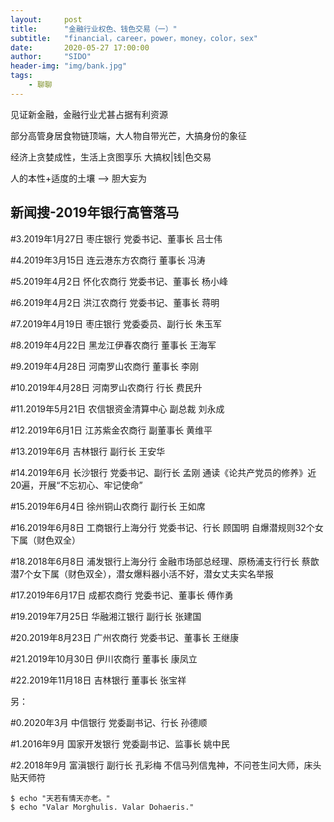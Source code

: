 ```yaml
---
layout:     post
title:      "金融行业权色、钱色交易（一）"
subtitle:   "financial，career，power，money，color，sex"
date:       2020-05-27 17:00:00
author:     "SIDO"
header-img: "img/bank.jpg"
tags:
    - 聊聊
---
```

见证新金融，金融行业尤甚占据有利资源

部分高管身居食物链顶端，大人物自带光芒，大搞身份的象征

经济上贪婪成性，生活上贪图享乐 大搞权|钱|色交易  

人的本性+适度的土壤 --> 胆大妄为

## 新闻搜-2019年银行高管落马

#3.2019年1月27日  枣庄银行 党委书记、董事长  吕士伟

#4.2019年3月15日  连云港东方农商行 董事长  冯涛

#5.2019年4月2日  怀化农商行 党委书记、董事长  杨小峰

#6.2019年4月2日  洪江农商行 党委书记、董事长  蒋明

#7.2019年4月19日 枣庄银行 党委委员、副行长  朱玉军

#8.2019年4月22日 黑龙江伊春农商行 董事长  王海军

#9.2019年4月28日 河南罗山农商行 董事长 李刚

#10.2019年4月28日 河南罗山农商行 行长  费民升

#11.2019年5月21日 农信银资金清算中心 副总裁  刘永成

#12.2019年6月1日  江苏紫金农商行 副董事长  黄维平

#13.2019年6月  吉林银行 副行长  王安华

#14.2019年6月  长沙银行 党委书记、副行长  孟刚 
   通读《论共产党员的修养》近20遍，开展“不忘初心、牢记使命”

#15.2019年6月4日 徐州铜山农商行 副行长  王如席

#16.2019年6月8日 工商银行上海分行  党委书记、行长  顾国明
    自爆潜规则32个女下属（财色双全）

#18.2018年6月8日 浦发银行上海分行  金融市场部总经理、原杨浦支行行长  蔡歆
    潜7个女下属（财色双全），潜女爆料器小活不好，潜女丈夫实名举报

#17.2019年6月17日 成都农商行  党委书记、董事长  傅作勇


#19.2019年7月25日   华融湘江银行  副行长   张建国

#20.2019年8月23日   广州农商行  党委书记、董事长  王继康

#21.2019年10月30日  伊川农商行  董事长  康凤立

#22.2019年11月18日  吉林银行 董事长  张宝祥

另：

#0.2020年3月   中信银行  党委副书记、行长   孙德顺

#1.2016年9月   国家开发银行  党委副书记、监事长   姚中民

#2.2018年9月  富滇银行 副行长  孔彩梅 
  不信马列信鬼神，不问苍生问大师，床头贴天师符
```
$ echo "天若有情天亦老。"
$ echo "Valar Morghulis. Valar Dohaeris."
```
